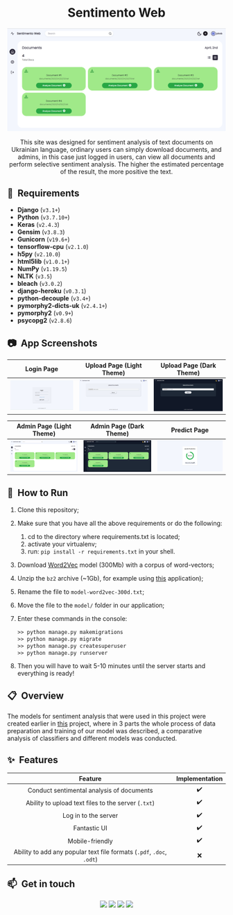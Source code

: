 <h1 align="center">Sentimento Web</h1>

<p align="center">
  <img src="img/header.png" alt="Admin Page" width="800">
</p>

<div align="center"> 
This site was designed for sentiment analysis of text documents on Ukrainian language, ordinary users can simply download documents, and admins, in this case just logged in users, can view all documents and perform selective sentiment analysis. The higher the estimated percentage of the result, the more positive the text.
</div>

## 📝 &nbsp;Requirements

- **Django** (`v3.1+`)
- **Python** (`v3.7.10+`)
- **Keras** (`v2.4.3`)
- **Gensim** (`v3.8.3`)
- **Gunicorn** (`v19.6+`)
- **tensorflow-cpu** (`v2.1.0`)
- **h5py** (`v2.10.0`)
- **html5lib** (`v1.0.1+`)
- **NumPy** (`v1.19.5`)
- **NLTK** (`v3.5`)
- **bleach** (`v3.0.2`)
- **django-heroku** (`v0.3.1`)
- **python-decouple** (`v3.4+`)
- **pymorphy2-dicts-uk** (`v2.4.1+`)
- **pymorphy2** (`v0.9+`)
- **psycopg2** (`v2.8.6`)


## 📷 &nbsp;App Screenshots

Login Page         |  Upload Page (Light Theme) |  Upload Page (Dark Theme)
:-------------------------:|:-------------------------:|:-------------------------:
<img src="img/login.png" title="Login Page" width="100%"> |<img src="img/upload_light.png" title="Upload Page (Light Theme)" width="100%"> |<img src="img/upload_dark.png" title="Upload Page (Dark Theme)" width="100%">

Admin Page (Light Theme)         |  Admin Page (Dark Theme)   |  Predict Page
:-------------------------:|:-------------------------:|:-------------------------:
<img src="img/header.png" title="Admin Page (Light Theme) " width="100%"> |<img src="img/home_dark.png" title="Admin Page (Dark Theme)" width="100%"> |<img src="img/predict.png" title="Predict Page" width="100%">

## 🚀 &nbsp;How to Run

1. Clone this repository;
2. Make sure that you have all the above requirements or do the following:
	1. cd to the directory where requirements.txt is located;
	2. activate your virtualenv;
	3. run: `pip install -r requirements.txt` in your shell.
3. Download [Word2Vec](https://lang.org.ua/static/downloads/models/ubercorpus.lowercased.lemmatized.word2vec.300d.bz2) model (300Mb) with a corpus of word-vectors;
4. Unzip the `bz2` archive (~1Gb), for example using [this](https://www.winzip.com/win/en/bz2-file.html) application);
5. Rename the file to `model-word2vec-300d.txt`;
6. Move the file to the `model/` folder in our application;
7. Enter these commands in the console:

    ```shell
    >> python manage.py makemigrations
    >> python manage.py migrate
    >> python manage.py createsuperuser
    >> python manage.py runserver
    ```
    
8. Then you will have to wait 5-10 minutes until the server starts and everything is ready!


## 📋 &nbsp;Overview

The models for sentiment analysis that were used in this project were created earlier in [this](https://github.com/JackShen1/sentimento) project, where in 3 parts the whole process of data preparation and training of our model was described, a comparative analysis of classifiers and different models was conducted.



## ✨ &nbsp;Features

|                                         Feature                                         | Implementation |
|:---------------------------------------------------------------------------------------:|:--------------:|
|Conduct sentimental analysis of documents                                            |        ✔️       |
| Ability to upload text files to the server (`.txt`) |        ✔️       |
| Log in to the server              |        ✔️       |
| Fantastic UI                                                                        |        ✔️       |
| Mobile-friendly                      |        ✔️       |
| Ability to add any popular text file formats (`.pdf`, `.doc`, `.odt`)                                                                   |        ❌       |



## 📫 &nbsp;Get in touch

<p align="center">
<a href="https://www.linkedin.com/in/yevhenii-shendrikov-6795291b8/"><img src="https://img.shields.io/badge/-Jack%20Shendrikov-0077B5?style=flat&logo=Linkedin&logoColor=white"/></a>
<a href="mailto:jackshendrikov@gmail.com"><img src="https://img.shields.io/badge/-Jack%20Shendrikov-D14836?style=flat&logo=Gmail&logoColor=white"/></a>
<a href="https://www.facebook.com/jack.shendrikov"><img src="https://img.shields.io/badge/-Jack%20Shendrikov-1877F2?style=flat&logo=Facebook&logoColor=white"/></a>
<a href=""><img src="https://img.shields.io/badge/-@jackshen-0088cc?style=flat&logo=Telegram&logoColor=white"/></a>
</p>
